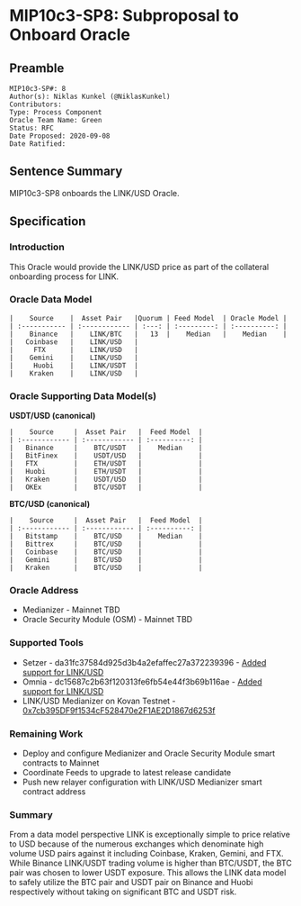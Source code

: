 # MIP10c3-SP8: Subproposal to Onboard Oracle

## Preamble
```
MIP10c3-SP#: 8
Author(s): Niklas Kunkel (@NiklasKunkel)
Contributors:
Type: Process Component
Oracle Team Name: Green
Status: RFC
Date Proposed: 2020-09-08
Date Ratified:
```

## Sentence Summary
MIP10c3-SP8 onboards the LINK/USD Oracle.

## Specification

### Introduction

This Oracle would provide the LINK/USD price as part of the collateral onboarding process for LINK.

### Oracle Data Model 

    |    Source    |  Asset Pair   |Quorum | Feed Model  | Oracle Model |
    | :----------- | :------------ | :---: | :---------: | :----------: |
    |    Binance   |    LINK/BTC   |   13  |    Median   |    Median    |
    |   Coinbase   |    LINK/USD   | 
    |     FTX      |    LINK/USD   |
    |    Gemini    |    LINK/USD   |
    |     Huobi    |    LINK/USDT  |
    |    Kraken    |    LINK/USD   |


### Oracle Supporting Data Model(s)

**USDT/USD (canonical)**

    |    Source     |  Asset Pair   |  Feed Model  |
    | :------------ | :------------ | :----------: | 
    |   Binance     |    BTC/USDT   |    Median    |
    |   BitFinex    |    USDT/USD   |              |
    |   FTX         |    ETH/USDT   |              |
    |   Huobi       |    ETH/USDT   |              |
    |   Kraken      |    USDT/USD   |              |
    |   OKEx        |    BTC/USDT   |              |

 **BTC/USD (canonical)**

    |    Source     |  Asset Pair   |  Feed Model  |
    | :------------ | :------------ | :----------: | 
    |   Bitstamp    |    BTC/USD    |    Median    |
    |   Bittrex     |    BTC/USD    |              |
    |   Coinbase    |    BTC/USD    |              |
    |   Gemini      |    BTC/USD    |              |
    |   Kraken      |    BTC/USD    |              |

### Oracle Address
- Medianizer - Mainnet TBD
- Oracle Security Module (OSM) - Mainnet TBD
    
### Supported Tools
- Setzer - da31fc37584d925d3b4a2efaffec27a372239396 - [Added support for LINK/USD](https://github.com/makerdao/setzer-mcd/commit/da31fc37584d925d3b4a2efaffec27a372239396)
- Omnia - dc15687c2b63f120313fe6fb54e44f3b69b116ae - [Added support for LINK/USD](https://github.com/makerdao/oracles-v2/commit/dc15687c2b63f120313fe6fb54e44f3b69b116ae)
- LINK/USD Medianizer on Kovan Testnet - [0x7cb395DF9f1534cF528470e2F1AE2D1867d6253f](https://kovan.etherscan.io/address/0x7cb395df9f1534cf528470e2f1ae2d1867d6253f)

### Remaining Work

- Deploy and configure Medianizer and Oracle Security Module smart contracts to Mainnet
- Coordinate Feeds to upgrade to latest release candidate
- Push new relayer configuration with LINK/USD Medianizer smart contract address

### Summary

From a data model perspective LINK is exceptionally simple to price relative to USD because of the numerous exchanges which denominate high volume USD pairs against it including Coinbase, Kraken, Gemini, and FTX. While Binance LINK/USDT trading volume is higher than BTC/USDT, the BTC pair was chosen to lower USDT exposure. This allows the LINK data model to safely utilize the BTC pair and USDT pair on Binance and Huobi respectively without taking on significant BTC and USDT risk.